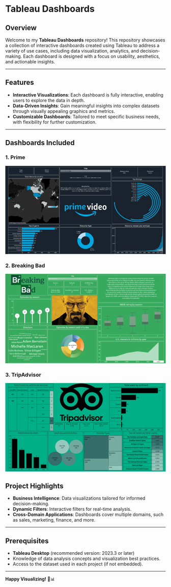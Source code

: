 # Tableau Dashboards

## Overview

Welcome to my **Tableau Dashboards** repository! This repository showcases a collection of interactive dashboards created using Tableau to address a variety of use cases, including data visualization, analytics, and decision-making. Each dashboard is designed with a focus on usability, aesthetics, and actionable insights.

---

## Features

- **Interactive Visualizations**: Each dashboard is fully interactive, enabling users to explore the data in depth.
- **Data-Driven Insights**: Gain meaningful insights into complex datasets through visually appealing graphics and metrics.
- **Customizable Dashboards**: Tailored to meet specific business needs, with flexibility for further customization.

---

## Dashboards Included

### 1. **Prime**
![](https://github.com/harshakalluri1403/Tableau-Dashboards/blob/048bf9ce0eafa28f17e519500eda314c32d96589/Readmess/Screenshot%202024-11-21%20204644.png)
### 2. **Breaking Bad**
![](https://github.com/harshakalluri1403/Tableau-Dashboards/blob/fe3cb28781227ab993597116bc4313584b452d16/Readmess/Screenshot%202024-11-21%20233511.png)
### 3. **TripAdvisor**
![](https://github.com/harshakalluri1403/Tableau-Dashboards/blob/069f65f7802e2eb129f11f56b2ddd3c4dd344eca/Readmess/Screenshot%202024-11-23%20004458.png)
## Project Highlights

- **Business Intelligence**: Data visualizations tailored for informed decision-making.
- **Dynamic Filters**: Interactive filters for real-time analysis.
- **Cross-Domain Applications**: Dashboards cover multiple domains, such as sales, marketing, finance, and more.

---

## Prerequisites

- **Tableau Desktop** (recommended version: 2023.3 or later)
- Knowledge of data analysis concepts and visualization best practices.
- Access to the dataset used in each project (if not embedded).

---

**Happy Visualizing!** 🎨📊

